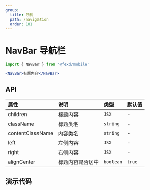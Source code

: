```yaml
---
group:
  title: 导航
  path: /navigation
  order: 101
---
```


# NavBar 导航栏 <ImportCost name="NavBar" />

<!-- prettier-ignore -->
```jsx | pure
import { NavBar } from '@fexd/mobile'

<NavBar>标题内容</NavBar>
```

## API

| 属性             | 说明             | 类型      | 默认值 |
| :--------------- | :--------------- | :-------- | :----- |
| children         | 标题内容         | `JSX`     | -      |
| className        | 标题类名         | `string`  | -      |
| contentClassName | 内容类名         | `string`  | -      |
| left             | 左侧内容         | `JSX`     | -      |
| right            | 右侧内容         | `JSX`     | -      |
| alignCenter      | 标题内容是否居中 | `boolean` | `true` |

## 演示代码

<!-- ### 预览 -->

<code src="./demos/demo1/index.tsx" />
